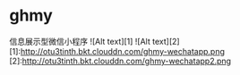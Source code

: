 # ghmy
信息展示型微信小程序
![Alt text][1]
![Alt text][2]
[1]:http://otu3tinth.bkt.clouddn.com/ghmy-wechatapp.png
[2]:http://otu3tinth.bkt.clouddn.com/ghmy-wechatapp2.png
